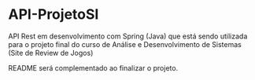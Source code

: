 # API-ProjetoSI
API Rest em desenvolvimento com Spring (Java) que está sendo utilizada para o projeto final do curso de Análise e Desenvolvimento de Sistemas (Site de Review de Jogos)

README será complementado ao finalizar o projeto.
